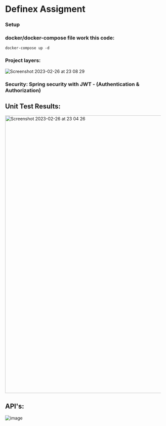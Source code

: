 # Definex Assigment

### Setup
### docker/docker-compose file work this code: 
``` docker-compose up -d ```

### Project layers: 
![Screenshot 2023-02-26 at 23 08 29](https://user-images.githubusercontent.com/69505917/221434514-945d6feb-b84c-403b-b70a-5ec236fd737b.png)

### Security: Spring security with JWT - (Authentication & Authorization)

## Unit Test Results: 

<img width="898" alt="Screenshot 2023-02-26 at 23 04 26" src="https://user-images.githubusercontent.com/69505917/221434247-6d2ac694-a839-4caf-ac9d-510aae6bb19f.png">

## API's: 

![image](https://user-images.githubusercontent.com/69505917/221434391-135c491b-4dd0-42bd-8937-7b2deda21962.png)


